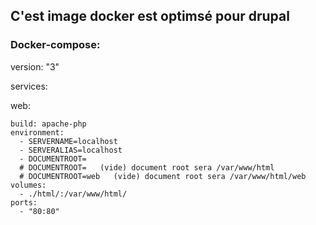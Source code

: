## C'est image docker est optimsé pour drupal

### Docker-compose:

version: "3"

services:

  web:
  
    build: apache-php
    environment:
      - SERVERNAME=localhost
      - SERVERALIAS=localhost
      - DOCUMENTROOT=
      # DOCUMENTROOT=   (vide) document root sera /var/www/html
      # DOCUMENTROOT=web   (vide) document root sera /var/www/html/web
    volumes:
      - ./html/:/var/www/html/
    ports:
      - "80:80"
